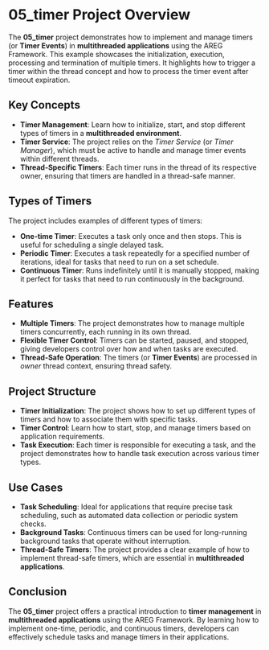 # 05_timer Project Overview

The **05_timer** project demonstrates how to implement and manage timers (or **Timer Events**) in **multithreaded applications** using the AREG Framework. This example showcases the initialization, execution, processing and termination of multiple timers. It highlights how to trigger a timer within the thread concept and how to process the timer event after timeout expiration.

## Key Concepts

- **Timer Management**: Learn how to initialize, start, and stop different types of timers in a **multithreaded environment**.
- **Timer Service**: The project relies on the *Timer Service* (or *Timer Manager*), which must be active to handle and manage timer events within different threads.
- **Thread-Specific Timers**: Each timer runs in the thread of its respective owner, ensuring that timers are handled in a thread-safe manner.

## Types of Timers

The project includes examples of different types of timers:

- **One-time Timer**: Executes a task only once and then stops. This is useful for scheduling a single delayed task.
- **Periodic Timer**: Executes a task repeatedly for a specified number of iterations, ideal for tasks that need to run on a set schedule.
- **Continuous Timer**: Runs indefinitely until it is manually stopped, making it perfect for tasks that need to run continuously in the background.

## Features

- **Multiple Timers**: The project demonstrates how to manage multiple timers concurrently, each running in its own thread.
- **Flexible Timer Control**: Timers can be started, paused, and stopped, giving developers control over how and when tasks are executed.
- **Thread-Safe Operation**: The timers (or **Timer Events**) are processed in *owner* thread context, ensuring thread safety.

## Project Structure

- **Timer Initialization**: The project shows how to set up different types of timers and how to associate them with specific tasks.
- **Timer Control**: Learn how to start, stop, and manage timers based on application requirements.
- **Task Execution**: Each timer is responsible for executing a task, and the project demonstrates how to handle task execution across various timer types.

## Use Cases

- **Task Scheduling**: Ideal for applications that require precise task scheduling, such as automated data collection or periodic system checks.
- **Background Tasks**: Continuous timers can be used for long-running background tasks that operate without interruption.
- **Thread-Safe Timers**: The project provides a clear example of how to implement thread-safe timers, which are essential in **multithreaded applications**.

## Conclusion

The **05_timer** project offers a practical introduction to **timer management** in **multithreaded applications** using the AREG Framework. By learning how to implement one-time, periodic, and continuous timers, developers can effectively schedule tasks and manage timers in their applications.
